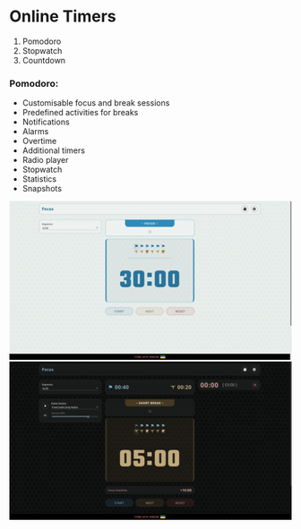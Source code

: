 # Online Timers

1. Pomodoro
2. Stopwatch
3. Countdown

### Pomodoro:

- Customisable focus and break sessions
- Predefined activities for breaks
- Notifications
- Alarms
- Overtime
- Additional timers
- Radio player
- Stopwatch
- Statistics
- Snapshots

![light theme](./screenshots/light.png)
![dark theme](./screenshots/dark.png)
